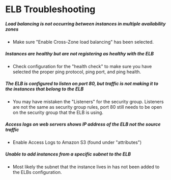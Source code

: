 # ELB Troubleshooting

##### Load balancing is not occurring between instances in multiple availability zones

- Make sure "Enable Cross-Zone load balancing" has been selected.

##### Instances are healthy but are not registering as healthy with the ELB

- Check configuration for the "health check" to make sure you have selected the
  proper ping protocol, ping port, and ping health.

##### The ELB is configured to listen on port 80, but traffic is not making it to the instances that belong to the ELB

- You may have mistaken the "Listeners" for the security group. Listeners are
  not the same as security group rules, port 80 still needs to be open on the
  security group that the ELB is using.

##### Access logs on web servers shows IP address of the ELB not the source traffic

- Enable Access Logs to Amazon S3 (found under "attributes")

##### Unable to add instances from a specific subnet to the ELB

- Most likely the subnet that the instance lives in has not been added to the
  ELBs configuration.
